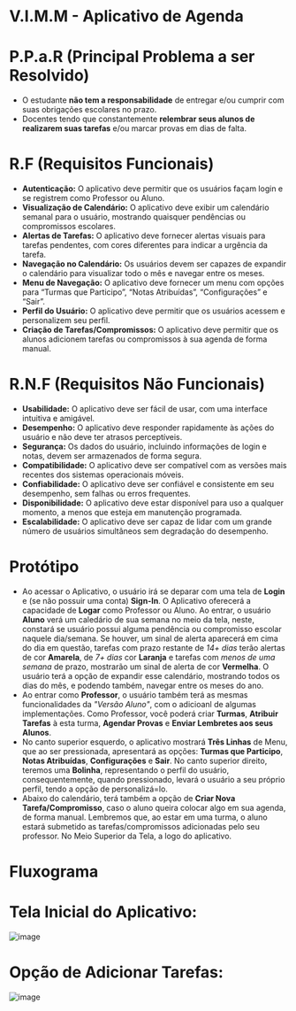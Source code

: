 # V.I.M.M - Aplicativo de Agenda

# P.P.a.R (Principal Problema a ser Resolvido) 
- O estudante **não tem a responsabilidade** de entregar e/ou cumprir com suas obrigações escolares no prazo.
- Docentes tendo que constantemente **relembrar seus alunos de realizarem suas tarefas** e/ou marcar provas em dias de falta.

# R.F (Requisitos Funcionais)
- **Autenticação:** O aplicativo deve permitir que os usuários façam login e se registrem como Professor ou Aluno.
- **Visualização de Calendário:** O aplicativo deve exibir um calendário semanal para o usuário, mostrando quaisquer pendências ou compromissos escolares.
- **Alertas de Tarefas:** O aplicativo deve fornecer alertas visuais para tarefas pendentes, com cores diferentes para indicar a urgência da tarefa.
- **Navegação no Calendário:** Os usuários devem ser capazes de expandir o calendário para visualizar todo o mês e navegar entre os meses.
- **Menu de Navegação:** O aplicativo deve fornecer um menu com opções para “Turmas que Participo”, “Notas Atribuídas”, “Configurações” e “Sair”.
- **Perfil do Usuário:** O aplicativo deve permitir que os usuários acessem e personalizem seu perfil.
- **Criação de Tarefas/Compromissos:** O aplicativo deve permitir que os alunos adicionem tarefas ou compromissos à sua agenda de forma manual.

# R.N.F (Requisitos Não Funcionais)
- **Usabilidade:** O aplicativo deve ser fácil de usar, com uma interface intuitiva e amigável.
- **Desempenho:** O aplicativo deve responder rapidamente às ações do usuário e não deve ter atrasos perceptíveis.
- **Segurança:** Os dados do usuário, incluindo informações de login e notas, devem ser armazenados de forma segura.
- **Compatibilidade:** O aplicativo deve ser compatível com as versões mais recentes dos sistemas operacionais móveis.
- **Confiabilidade:** O aplicativo deve ser confiável e consistente em seu desempenho, sem falhas ou erros frequentes.
- **Disponibilidade:** O aplicativo deve estar disponível para uso a qualquer momento, a menos que esteja em manutenção programada.
- **Escalabilidade:** O aplicativo deve ser capaz de lidar com um grande número de usuários simultâneos sem degradação do desempenho.

# Protótipo 
- Ao acessar o Aplicativo, o usuário irá se deparar com uma tela de **Login** e (se não possuir uma conta) **Sign-In**. O Aplicativo oferecerá a capacidade de **Logar** como Professor ou Aluno. Ao entrar, o usuário **Aluno** verá um caledário de sua semana no meio da tela, neste, constará se usuário possui alguma pendência ou compromisso escolar naquele dia/semana. Se houver, um sinal de alerta aparecerá em cima do dia em questão, tarefas com prazo restante de *14+ dias* terão alertas de cor **Amarela**, de *7+ dias* cor **Laranja** e tarefas com *menos de uma semana* de prazo, mostrarão um sinal de alerta de cor **Vermelha**. O usuário terá a opção de expandir esse calendário, mostrando todos os dias do mês, e podendo também, navegar entre os meses do ano.
- Ao entrar como **Professor**, o usuário também terá as mesmas funcionalidades da *"Versão Aluno"*, com o adicioanl de algumas implementações. Como Professor, você poderá criar **Turmas**, **Atribuir Tarefas** à esta turma, **Agendar Provas** e **Enviar Lembretes aos seus Alunos**. 
- No canto superior esquerdo, o aplicativo mostrará **Três Linhas** de Menu, que ao ser pressionada, apresentará as opções: **Turmas que Participo**, **Notas Atribuídas**, **Configurações** e **Sair**. No canto superior direito, teremos uma **Bolinha**, representando o perfil do usuário, consequentemente, quando pressionado, levará o usuário a seu próprio perfil, tendo a opção de personalizá=lo.
- Abaixo do calendário, terá também a opção de **Criar Nova Tarefa/Compromisso**, caso o aluno queira colocar algo em sua agenda, de forma manual. Lembremos que, ao estar em uma turma, o aluno estará submetido as tarefas/compromissos adicionadas pelo seu professor. No Meio Superior da Tela, a logo do aplicativo.

# Fluxograma 

# Tela Inicial do Aplicativo:

![image](https://github.com/lucaspatracao/V.I.M.M/assets/166610416/15ae7d8e-732d-44b0-889f-cf1815df4234)

# Opção de Adicionar Tarefas:

![image](https://github.com/lucaspatracao/V.I.M.M/assets/166610416/dc4a6f33-af21-4ac2-a844-d38c12e0b825)

